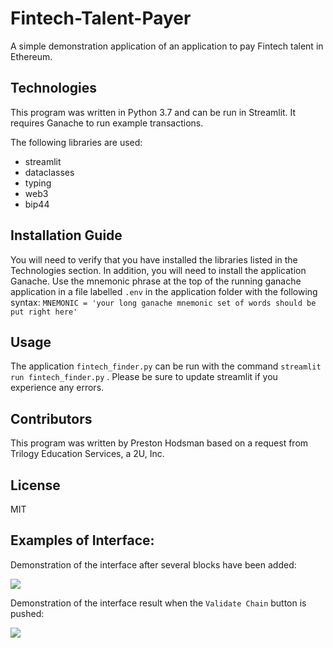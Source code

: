 # Fintech-Talent-Payer

A simple demonstration application of an application to pay Fintech talent in Ethereum.

## Technologies

This program was written in Python 3.7 and can be run in Streamlit. It requires Ganache to run example transactions.

The following libraries are used:

- streamlit
- dataclasses
- typing
- web3
- bip44

## Installation Guide

You will need to verify that you have installed the libraries listed in the Technologies section. In addition, you will need to install the application Ganache. Use the mnemonic phrase at the top of the running ganache application in a file labelled `.env` in the application folder with the following syntax:
```MNEMONIC = 'your long ganache mnemonic set of words should be put right here'```

## Usage

The application `fintech_finder.py` can be run with the command `streamlit run fintech_finder.py` . Please be sure to update streamlit if you experience any errors.

## Contributors
This program was written by Preston Hodsman based on a request from Trilogy Education Services, a 2U, Inc.

## License
MIT

## Examples of Interface:

Demonstration of the interface after several blocks have been added:

![](https://github.com/phodsman/Blockchain-Financial-Ledger-UI/blob/main/Screenshot%202022-02-06%20111000.png?raw=true)

Demonstration of the interface result when the `Validate Chain` button is pushed:

![](https://github.com/phodsman/Blockchain-Financial-Ledger-UI/blob/main/Screenshot%202022-02-06%20111109.png?raw=true)